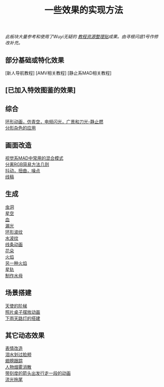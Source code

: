 ﻿---
title: 一些效果的实现方法
---

_此板块大量参考和使用了Wuyi无疑的 [教程资源整理贴](https://tieba.baidu.com/p/5405972673)成果。由寻根问底1号作修改补充。_

## 部分基础或特化效果
[新人导航教程]
[AMV相关教程] 
[静止系MAD相关教程]

## [已加入特效图鉴的效果]

## 综合
[环形动画，仿青空，电频闪光，广景和刀光-静止燃](http://www.bilibili.com/video/av1019290/)   
[分形杂色的应用](https://tieba.baidu.com/p/861919516)    

## 画面改造
[视觉系MAD中常用的混合模式](https://www.bilibili.com/video/av12983861/)  
[分离RGB简易方法几则](https://zhuanlan.zhihu.com/p/25694078)  
[抖动，扭曲，噪点](https://www.bilibili.com/video/av1838344/)  
[线稿](https://tieba.baidu.com/p/1536961553)  
## 生成  
[虫洞](https://tieba.baidu.com/p/4387348982)  
[星空](https://tieba.baidu.com/p/1397587324)  
[血](https://www.bilibili.com/video/av9950745/)   
[漏光](https://www.bilibili.com/video/av12293265/)   
[环形波纹](https://tieba.baidu.com/p/2228850776)  
[水波纹](https://www.bilibili.com/read/cv52444)  
[线条动画](https://www.bilibili.com/read/cv55360)  
[花朵](https://tieba.baidu.com/p/1979118834)  
[火焰](https://tieba.baidu.com/p/3731638255)  
[另一种火焰](https://tieba.baidu.com/p/3175393469)  
[星轨](https://www.bilibili.com/video/av1647567/)  
[制作水母](https://tieba.baidu.com/p/1787048112) 
## 场景搭建
[天使的阶梯](https://tieba.baidu.com/p/3611611029)   
[照片桌子摆放动画](https://www.bilibili.com/video/av13513699/)    
[下雨天路灯的搭建](https://www.bilibili.com/video/av3102294/)    

## 其它动态效果  
[表情改造](https://tieba.baidu.com/p/3020223427)   
[泪水划过脸颊](https://www.bilibili.com/video/av2629943/)  
[翅膀跟踪](https://www.bilibili.com/video/av3355067/)    
[人物烟雾消散](https://www.bilibili.com/video/av9925653/)    
[带刻度的箭头出发行走一段的动画](http://tieba.baidu.com/p/1520943269)    
[流光拖尾](https://tieba.baidu.com/p/1837410848)    
